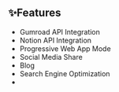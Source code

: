 ## ✨Features

* Gumroad API Integration
* Notion API Integration
* Progressive Web App Mode
* Social Media Share
* Blog
* Search Engine Optimization
* 
